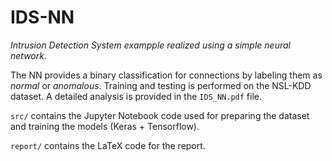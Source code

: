 # IDS-NN
*Intrusion Detection System exampple realized using a simple neural network.*

The NN provides a binary classification for connections by labeling them as *normal* or *anomalous*. Training and testing is performed on the NSL-KDD dataset. A detailed analysis is provided in the `IDS_NN.pdf` file.

`src/` contains the Jupyter Notebook code used for preparing the dataset and training the models (Keras + Tensorflow).

`report/` contains the LaTeX code for the report.
